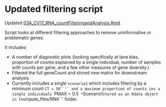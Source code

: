 # Updated filtering script

Updated [03A_CV17_RNA_countFilteringandAnalysis.Rmd](https://github.com/epigeneticstoocean/2017OAExp_Oysters/blob/master/markdown_files/STAR_pipeline/03A_CV17_RNA_countFilteringandAnalysis.md)

Script looks at different filtering approaches to remove uninformative or problematic genes.

It includes:
 * A number of diagnostic plots (looking specifically at lane bias, proportion of counts explained by a single individual, number of samples with counts per gene, and a few other measures of gene diversity.)
 * Filtered the full geneCount and stored new matrix for downstream analysis.
  * Currently includes a single ```scenario1``` which includes filtering by a minimum count ```CT = 50```` and a maximum proportion of counts ins a single individuals ```PMAX = 0.5```
 *```Scenario1``` stored as an Rdata object in the ```inpute_files/RNA``` folder. 

